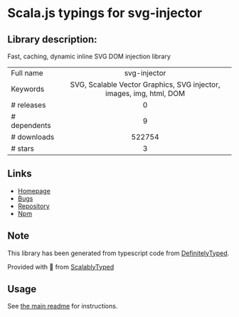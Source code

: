 
# Scala.js typings for svg-injector


## Library description:
Fast, caching, dynamic inline SVG DOM injection library

|                    |                 |
| ------------------ | :-------------: |
| Full name          | svg-injector |
| Keywords           | SVG, Scalable Vector Graphics, SVG injector, images, img, html, DOM |
| # releases         | 0 |
| # dependents       | 9 |
| # downloads        | 522754 |
| # stars            | 3 |

## Links
- [Homepage](https://github.com/iconic/SVGInjector)
- [Bugs](https://github.com/iconic/SVGInjector/issues)
- [Repository](https://github.com/iconic/SVGInjector)
- [Npm](https://www.npmjs.com/package/svg-injector)
    


## Note
This library has been generated from typescript code from [DefinitelyTyped](https://definitelytyped.org).

Provided with :purple_heart: from [ScalablyTyped](https://github.com/oyvindberg/ScalablyTyped)

## Usage
See [the main readme](../../readme.md) for instructions.


